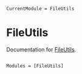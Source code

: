 ```@meta
CurrentModule = FileUtils
```

# FileUtils

Documentation for [FileUtils](https://github.com/mtfishman/FileUtils.jl).

```@index
```

```@autodocs
Modules = [FileUtils]
```
